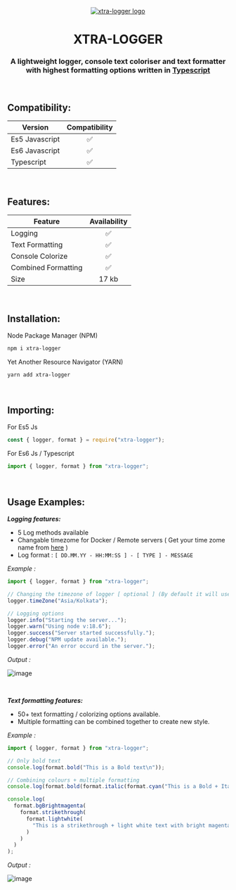 <div align="center">
  <a href="#">
    <img src="https://github.com/user-attachments/assets/cd203167-3d1d-4114-981f-014f1044142c" alt="xtra-logger logo">
  </a>

  <h1 align="center">XTRA-LOGGER</h1>

  <p align="center">
    <h3>A lightweight logger, console text coloriser and text formatter with highest formatting options written in <a href="https://www.typescriptlang.org/docs/handbook/intro.html">Typescript </a> </h3>
  </p>
</div>

<br>

## Compatibility:

| Version | Compatibility |
|----------|----------|
| Es5 Javascript    | <div align="center">✅</div>   | 
| Es6 Javascript    | <div align="center">✅</div>   | 
| Typescript    | <div align="center">✅</div>   |

<br>

## Features:

| Feature | Availability |
|----------|----------|
| Logging    | <div align="center">✅</div>   | 
| Text Formatting    | <div align="center">✅</div>   | 
| Console Colorize    | <div align="center">✅</div>   |
| Combined Formatting    | <div align="center">✅</div>   |
| Size    | <div align="center">17 kb</div>   | 

<br>

## Installation:
Node Package Manager (NPM)
```bash
npm i xtra-logger
```

Yet Another Resource Navigator (YARN)

```bash
yarn add xtra-logger
```

<br>

## Importing:

For Es5 Js

```js
const { logger, format } = require("xtra-logger");
```

For Es6 Js / Typescript

```js
import { logger, format } from "xtra-logger";
```

<br>

## Usage Examples:

***Logging features:***
- 5 Log methods available
- Changable timezome for Docker / Remote servers ( Get your time zome name from [here](https://en.wikipedia.org/wiki/List_of_tz_database_time_zones) )
- Log format : `[ DD.MM.YY - HH:MM:SS ] - [ TYPE ] - MESSAGE`
  
*Example :*

```js
import { logger, format } from "xtra-logger";

// Changing the timezone of logger [ optional ] (By default it will use system time)
logger.timeZone("Asia/Kolkata");

// Logging options
logger.info("Starting the server...");
logger.warn("Using node v:18.6");
logger.success("Server started successfully.");
logger.debug("NPM update available.");
logger.error("An error occurd in the server.");
```

*Output :*

![image](https://github.com/user-attachments/assets/68f7fd75-ff9f-454a-8f6f-851add11255c)

<br>

***Text formatting features:***
- 50+ text formatting / colorizing options available.
- Multiple formatting can be combined together to create new style.

*Example :*

```js
import { logger, format } from "xtra-logger";

// Only bold text
console.log(format.bold("This is a Bold text\n"));

// Combining colours + multiple formatting
console.log(format.bold(format.italic(format.cyan("This is a Bold + Italic + Cyan colour text \n"))));

console.log(
  format.bgBrightmagenta(
    format.strikethrough(
      format.lightwhite(
        "This is a strikethrough + light white text with bright magenta background"
      )
    )
  )
);
```

*Output :*

![image](https://github.com/user-attachments/assets/6dca26ee-0929-4405-869a-b81513b0a2a1)

